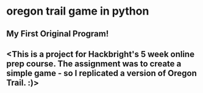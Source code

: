 # oregon trail game in python

<h2> My First Original Program! <h2>

<This is a project for Hackbright's 5 week online prep course. The assignment was to create a simple game - so I replicated a version of Oregon Trail. :)>

